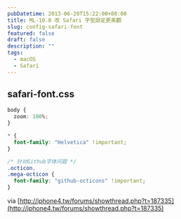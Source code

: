 ```yaml
---
pubDatetime: 2013-06-20T15:22:00+08:00
title: ML-10.8 改 Safari 字型設定更美觀
slug: config-safari-font
featured: false
draft: false
description: ""
tags:
  - macOS
  - Safari
---
```


## safari-font.css

```css
body {
  zoom: 100%;
}

* {
  font-family: "Helvetica" !important;
}

/* 针对Github字体问题 */
.octicon,
.mega-octicon {
  font-family: "github-octicons" !important;
}
```

via [http://iphone4.tw/forums/showthread.php?t=187335](http://iphone4.tw/forums/showthread.php?t=187335)
